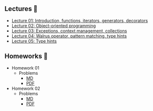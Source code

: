 ## Lectures 📖

- [Lecture 01: Introduction, functions, iterators, generators, decorators](lectures/Lecture01.ipynb)
- [Lecture 02: Object-oriented programming](lectures/Lecture02.ipynb)
- [Lecture 03: Exceptions, context management, collections](lectures/Lecture03.ipynb)
- [Lecture 04: Walrus operator, pattern matching, type hints](lectures/Lecture04/Lecture04.ipynb)
- [Lecture 05: Type hints](lectures/Lecture05/Lecture05.ipynb)

## Homeworks 📝

- Homework 01
    - Problems
        - [MD](homeworks/Homework01.md) 
        - [PDF](homeworks/Homework01.pdf)
- Homework 02
    - Problems
        - [MD](homeworks/Homework02.md) 
        - [PDF](homeworks/Homework02.pdf)
